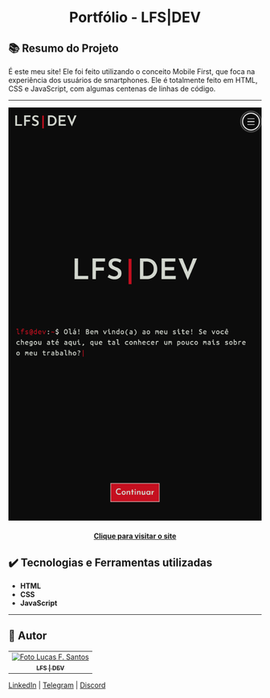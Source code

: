 <h1 align="center">
  <br>Portfólio - LFS|DEV
</h1>

##  📚 Resumo do Projeto
É este meu site! Ele foi feito utilizando o conceito Mobile First, que foca na experiência dos usuários de smartphones. Ele é totalmente feito em HTML, CSS e JavaScript, com algumas centenas de linhas de código.

---
![preview](./.github/preview.png)

<h4 align="center"><a href="https://lfsdev.com">Clique para visitar o site</a></h4>

## ✔️ Tecnologias e Ferramentas utilizadas

- **HTML**
- **CSS**
- **JavaScript**
---
## 💼 Autor

<table>
  <tr>
    <td align="center">
      <a href="https://github.com/lfs-dev">
        <img src="https://github.com/lfs-dev.png" width="150px;" alt="Foto Lucas F. Santos"/><br>
        <sub>
          <b>LFS | DEV</b>
        </sub>
      </a>
    </td>
  </tr>
</table>

[LinkedIn](https://www.linkedin.com/in/lfsdev/) | [Telegram](https://t.me/lucaslfsdev) | [Discord](https://discord.gg/qz28z7zrY2)